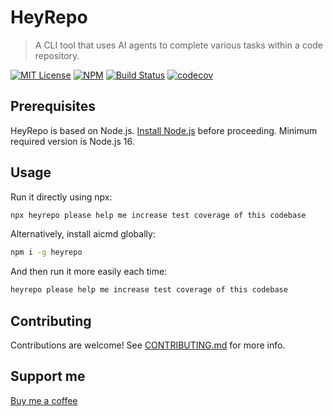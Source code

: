 # HeyRepo

> A CLI tool that uses AI agents to complete various tasks within a code
> repository.

[![MIT License](https://img.shields.io/badge/license-MIT-blue)](https://github.com/atinylittleshell/HeyRepo/blob/main/license)
[![NPM](https://img.shields.io/npm/v/heyrepo-cli.svg)](https://www.npmjs.com/package/heyrepo-cli)
[![Build Status](https://github.com/atinylittleshell/HeyRepo/actions/workflows/publish.yml/badge.svg)](https://github.com/atinylittleshell/HeyRepo/actions/workflows/publish.yml)
[![codecov](https://codecov.io/gh/atinylittleshell/HeyRepo/graph/badge.svg?token=6IZ7W3GZ1Z)](https://codecov.io/gh/atinylittleshell/HeyRepo)

<!-- long description -->

<!-- ![screenshot](./doc/screenshot.png) -->

## Prerequisites

HeyRepo is based on Node.js. [Install Node.js](https://nodejs.org/en) before
proceeding. Minimum required version is Node.js 16.

## Usage

<!-- usage examples -->

Run it directly using npx:

```bash
npx heyrepo please help me increase test coverage of this codebase
```

Alternatively, install aicmd globally:

```bash
npm i -g heyrepo
```

And then run it more easily each time:

```bash
heyrepo please help me increase test coverage of this codebase
```

## Contributing

Contributions are welcome! See [CONTRIBUTING.md](./CONTRIBUTING.md) for more
info.

## Support me

[Buy me a coffee](https://www.buymeacoffee.com/onelittleshell)
